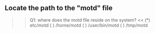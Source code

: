 ## Locate the path to the "motd" file


>>Q1: where does the motd file reside on the system? <<
(*) etc/motd
( ) /home/motd
( ) /user/bin/motd
( ) /tmp/motd


